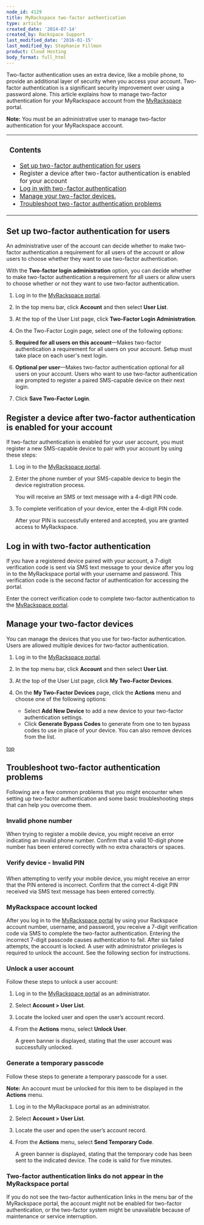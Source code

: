 ```yaml
---
node_id: 4129
title: MyRackspace two-factor authentication
type: article
created_date: '2014-07-14'
created_by: Rackspace Support
last_modified_date: '2016-01-15'
last_modified_by: Stephanie Fillmon
product: Cloud Hosting
body_format: full_html
---
```


<a href="" id="top"></a>

Two-factor authentication uses an extra device, like a mobile phone, to
provide an additional layer of security when you access your account.
Two-factor authentication is a significant security improvement over
using a password alone. This article explains how to manage two-factor
authentication for your MyRackspace account from the
[MyRackspace](myrackspace.com) portal.

**Note:** You must be an administrative user to manage two-factor
authentication for your MyRackspace account.

<table>
<colgroup>
<col width="100%" />
</colgroup>
<tbody>
<tr class="odd">
<td align="left"><h3 id="contents">Contents</h3>
<ul>
<li><a href="#setup">Set up two-factor authentication for users</a></li>
<li>Register a device after two-factor authentication is enabled for your account</li>
<li><a href="#login">Log in with two-factor authentication</a></li>
<li><a href="#manage">Manage your two-factor devices.</a></li>
<li><a href="#trouble">Troubleshoot two-factor authentication problems</a></li>
</ul></td>
</tr>
</tbody>
</table>

<a href="" id="setup"></a>

Set up two-factor authentication for users
------------------------------------------

An administrative user of the account can decide whether to make
two-factor authentication a requirement for all users of the account or
allow users to choose whether they want to use two-factor
authentication.

With the **Two-factor login administration** option, you can decide
whether to make two-factor authentication a requirement for all users or
allow users to choose whether or not they want to use two-factor
authentication.

1.  Log in to the [MyRackspace portal](https://my.rackspace.com/).

2.  In the top menu bar, click **Account** and then select **User
    List**.

3.  At the top of the User List page, click **Two-Factor Login
    Administration**.

4.  On the Two-Factor Login page, select one of the following options:
5.  **Required for all users on this account**&mdash;Makes two-factor
    authentication a requirement for all users on your account. Setup
    must take place on each user's next login.

6.  **Optional per user**&mdash;Makes two-factor authentication optional for
    all users on your account. Users who want to use two-factor
    authentication are prompted to register a paired SMS-capable device
    on their next login.

7.  Click **Save Two-Factor Login**.

[](#top)

<a href="" id="register"></a>

Register a device after two-factor authentication is enabled for your account
-----------------------------------------------------------------------------

If two-factor authentication is enabled for your user account, you must
register a new SMS-capable device to pair with your account by using
these steps:

1.  Log in to the [MyRackspace portal](https://myrackspace.com).

2.  Enter the phone number of your SMS-capable device to begin the
    device registration process.

    You will receive an SMS or text message with a 4-digit PIN code.



3.  To complete verification of your device, enter the 4-digit PIN code.

    After your PIN is successfully entered and accepted, you are granted
    access to MyRackspace.

[](#top)

<a href="" id="login"></a>

Log in with two-factor authentication
-------------------------------------

If you have a registered device paired with your account, a 7-digit
verification code is sent via SMS text message to your device after you
log in to the MyRackspace portal with your username and password. This
verification code is the second factor of authentication for accessing
the portal.

Enter the correct verification code to complete two-factor
authentication to the [MyRackspace portal](https://myrackspace.com).

[](#top)

<a href="" id="manage"></a>

Manage your two-factor devices
------------------------------

You can manage the devices that you use for two-factor authentication.
Users are allowed multiple devices for two-factor authentication.

1.  Log in to the [MyRackspace portal](https://myrackspace.com).

2.  In the top menu bar, click **Account** and then select **User
    List**.

3.  At the top of the User List page, click **My Two-Factor Devices**.

4.  On the **My Two-Factor Devices** page, click the **Actions** menu
    and choose one of the following options:
    -   Select **Add New Device** to add a new device to your two-factor
        authentication settings.
    -   Click **Generate Bypass Codes** to generate from one to ten
        bypass codes to use in place of your device.
        You can also remove devices from the list.

[top](#top)

<a href="" id="trouble"></a>

Troubleshoot two-factor authentication problems
-----------------------------------------------

Following are a few common problems that you might encounter when
setting up two-factor authentication and some basic troubleshooting
steps that can help you overcome them.

### Invalid phone number

When trying to register a mobile device, you might receive an error
indicating an invalid phone number. Confirm that a valid 10-digit phone
number has been entered correctly with no extra characters or spaces.

### Verify device - Invalid PIN

###

When attempting to verify your mobile device, you might receive an error
that the PIN entered is incorrect. Confirm that the correct 4-digit PIN
received via SMS text message has been entered correctly.

[](#top)

### MyRackspace account locked

After you log in to the [MyRackspace portal](https://myrackspace.com) by
using your Rackspace account number, username, and password, you receive
a 7-digit verification code via SMS to complete the two-factor
authentication. Entering the incorrect 7-digit passcode causes
authentication to fail. After six failed attempts, the account is
locked. A user with administrator privileges is required to unlock the
account. See the following section for instructions.

### Unlock a user account

Follow these steps to unlock a user account:

1.  Log in to the [MyRackspace portal](https://myrackspace.com) as an
    administrator.

2.  Select **Account &gt; User List**.

3.  Locate the locked user and open the user&rsquo;s account record.

4.  From the **Actions** menu, select **Unlock User**.

    A green banner is displayed, stating that the user account was
    successfully unlocked.

### Generate a temporary passcode

Follow these steps to generate a temporary passcode for a user.

**Note:** An account must be unlocked for this item to be displayed in
the **Actions** menu.

1.  Log in to the MyRackspace portal as an administrator.

2.  Select **Account &gt; User List**.

3.  Locate the user and open the user&rsquo;s account record.

4.  From the **Actions** menu, select **Send Temporary Code**.

    A green banner is displayed, stating that the temporary code has
    been sent to the indicated device. The code is valid for
    five minutes.

[](#top)

### Two-factor authentication links do not appear in the MyRackspace portal

If you do not see the two-factor authentication links in the menu bar of
the MyRackspace portal, the account might not be enabled for two-factor
authentication, or the two-factor system might be unavailable because of
maintenance or service interruption.



